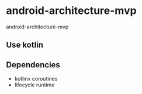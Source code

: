 # android-architecture-mvp
android-architecture-mvp 

## Use kotlin

## Dependencies
- kotlinx coroutines
- lifecycle runtime
